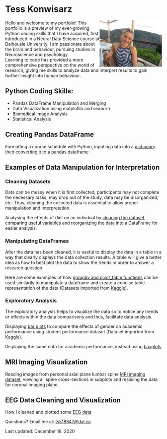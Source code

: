 # Tess Konwisarz
Hello and welcome to my portfolio! 
<img src='IMG_2555.jpeg' width='200' align='right'>
This portfolio is a preview of my ever-growing Python coding skills that I have acquired, first introduced in a Neural Data Science course at Dalhousie University. I am passionate about the brain and behaviour, pursuing studies in Neuroscience and psychology.  
Learning to code has provided a more comprehensive perspective on the world of research, giving me skills to analyze data and interpret results to gain further insight into human behaviour.

## Python Coding Skills:
- Pandas DataFrame Manipulation and Merging
- Data Visualization using matplotlib and seaborn
- Biomedical Image Analysis 
- Statistical Analysis

## Creating Pandas DataFrame

Formatting a course schedule with Python, inputing data into a [dictionary then converting it to a pandas dataframe](cs2.md). 

## Examples of Data Manipulation for Interpretation

### Cleaning Datasets

Data can be messy when it is first collected, participants may not complete the necessary tasks, may drop out of the study, data may be disorganized, etc. Thus, cleaning the collected data is essential to allow proper manipulation and interpretation.

Analysing the effects of diet on an indivdual by [cleaning the dataset](diet.md), comparing useful variables and reorganizing the data into a DataFrame for easier analysis.  

### Manipulating DataFrames 

After the data has been cleaned, it is useful to display the data in a table in a way that clearly displays the data collection results. A table will give a better idea as how to best plot the data to show the trends in order to answer a research question.

Here are some examples of how [groupby and pivot_table functions](groupby_pivot_table.md) can be used similarily to manipulate a dataframe and create a concise table representation of the data (Datasets imported from [Kaggle](https://www.kaggle.com)).

### Exploratory Analysis

The exploratory analysis helps to visualize the data so to notice any trends or effects within the data comparisons and thus, facilitate data analysis.

Displaying [bar plots](bar_plot.htm) to compare the effects of gender on academic performance using student performance dataset (Dataset imported from [Kaggle](https://www.kaggle.com)).

Displaying the same data for academic performance, instead using [boxplots](boxplot_performance.htm)

## MRI Imaging Visualization

Reading images from personal axial plane lumbar spine [MRI imaging dataset](MRI.htm), viewing all spine cross-sections in subplots and reslicing the data for coronal imaging plane.

## EEG Data Cleaning and Visualization

How I cleaned and plotted some [EEG data](EEG.html)

Questions? Email me at:
[ts518847@dal.ca](mailto:ts518847@dal.ca)

Last updated: December 18, 2020
